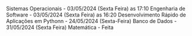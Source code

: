 Sistemas Operacionais - 03/05/2024 (Sexta Feira) as 17:10
Engenharia de Software - 03/05/2024 (Sexta Feira) as 16:20
Desenvolvimento Rápido de Aplicações em Pythonn - 24/05/2024 (Sexta-Feira)
Banco de Dados - 31/05/2024 (Sexta Feira)
Matemática - Feita 
